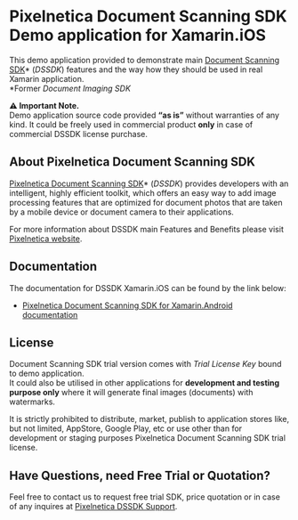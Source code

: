 # Pixelnetica Document Scanning SDK Demo application for Xamarin.iOS
This demo application provided to demonstrate main [Document Scanning SDK](http://www.pixelnetica.com/products/document-scanning-sdk/document-scanning-sdk-features.html "Document Scanning SDK: Main Features and Benefits")* (_DSSDK_) features and the way how they should be used in real Xamarin application.  
*Former _Document Imaging SDK_

__⚠️ Important Note.__  
Demo application source code provided __“as is”__ without warranties of any kind. It could be freely used in commercial product __only__ in case of commercial DSSDK license purchase.

## About Pixelnetica Document Scanning SDK

[Pixelnetica Document Scanning SDK](http://www.pixelnetica.com/products/document-scanning-sdk/mobile-document-capture-sdk.html "mobile Document Capture: Overview")* (_DSSDK_) provides developers with an intelligent, highly efficient toolkit, which offers an easy way to add image processing features that are optimized for document photos that are taken by a mobile device or document camera to their applications.

For more information about DSSDK main Features and Benefits please visit [Pixelnetica website](http://www.pixelnetica.com/products/document-scanning-sdk/document-scanning-sdk-features.html "Document Scanning SDK: Main Features and Benefits"). 

## Documentation
The documentation for DSSDK Xamarin.iOS can be found by the link below:

* [Pixelnetica Document Scanning SDK for Xamarin.Android documentation](https://pixelnetica.github.io/Document-Scanning-SDK-Documentation/Xamarin-iOS/ "DSSDKD for Xamarin-iOS Documentation")

## License

Document Scanning SDK trial version comes with _Trial License Key_ bound to demo application.  
It could also be utilised in other applications for __development and testing purpose only__ where it will generate final images (documents) with watermarks.

It is strictly prohibited to distribute, market, publish to application stores like, but not limited, AppStore, Google Play, etc or use other than for development or staging purposes Pixelnetica Document Scanning SDK trial license.

## Have Questions, need Free Trial or Quotation?

Feel free to contact us to request free trial SDK, price quotation or in case of any inquires at [Pixelnetica DSSDK Support](http://www.pixelnetica.com/products/document-scanning-sdk/sdk-support.html "Contact Pixelnetica support for Free trial, Quotation or incase of any questions").
